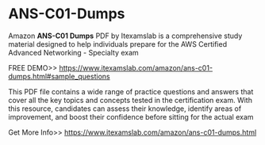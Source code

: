# ANS-C01-Dumps
Amazon **ANS-C01 Dumps** PDF by Itexamslab is a comprehensive study material designed to help individuals prepare for the AWS Certified Advanced Networking - Specialty exam

FREE DEMO>> https://www.itexamslab.com/amazon/ans-c01-dumps.html#sample_questions

This PDF file contains a wide range of practice questions and answers that cover all the key topics and concepts tested in the certification exam. With this resource, candidates can assess their knowledge, identify areas of improvement, and boost their confidence before sitting for the actual exam

Get More Info>> https://www.itexamslab.com/amazon/ans-c01-dumps.html
